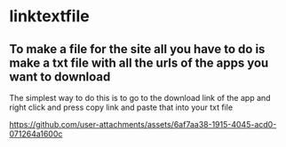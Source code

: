 # linktextfile

To make a file for the site all you have to do is make a txt file with all the urls of the apps you want to download 
----

The simplest way to do this is to go to the download link of the app and right click and press copy link and paste that into your txt file 




https://github.com/user-attachments/assets/6af7aa38-1915-4045-acd0-071264a1600c

